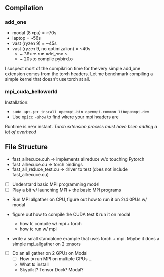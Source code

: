 ## Compilation
### add_one
- modal (8 cpu) = ~70s
- laptop = ~56s
- vast (ryzen 9) = ~45s
- vast (ryzen 9, no optimization) = ~40s
    - ~ 38s to run add_one.o
    - ~ 20s to compile pybind.o

I suspect most of the compilation time for the very simple add_one extension comes from the torch headers. Let me benchmark compiling a simple kernel that doesn't use torch at all.

### mpi_cuda_helloworld
Installation:
- `sudo apt-get install openmpi-bin openmpi-common libopenmpi-dev`
- Use `mpicc -show` to find where your mpi headers are

Runtime is near instant. *Torch extension process must have been adding a lot of overhead*

## File Structure
- fast_allreduce.cuh => implements allreduce w/o touching Pytorch
- fast_allreduce.cu => torch bindings
- fast_all_reduce_test.cu => driver to test (does not include fast_allreduce.cu)

- [ ] Understand basic MPI programming model
- [ ] Play a bit w/ launching MPI + the basic MPI programs
- Run MPI allgather on CPU, figure out how to run it on 2/4 GPUs w/ modal

- figure out how to compile the CUDA test & run it on modal
    - how to compile w/ mpi + torch
    - how to run w/ mpi
- write a small standalone example that uses torch + mpi. Maybe it does a simple mpi_allgather on 2 tensors

- [ ] Do an all gather on 2 GPUs on Modal
    - [ ] How to run MPI on multiple GPUs ...
    - What to install
    - Skypilot? Tensor Dock? Modal?